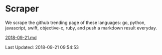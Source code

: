 # Scraper

We scrape the github trending page of these languages: go, python, javascript, swift, objective-c, ruby, and push a markdown result everyday.

[2018-09-21.md](https://github.com/henson/Scraper/blob/master/2018-09-21.md)

Last Updated: 2018-09-21 09:54:53